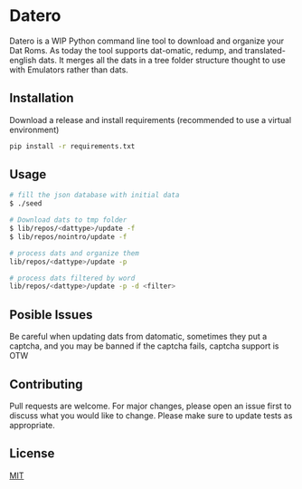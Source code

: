 # Datero
Datero is a WIP Python command line tool to download and organize your Dat Roms.
As today the tool supports dat-omatic, redump, and translated-english dats.
It merges all the dats in a tree folder structure thought to use with Emulators rather than dats.

## Installation
<!--- ### TODO
Use the package manager [pip](https://pip.pypa.io/en/stable/) to install foobar.
```bash
pip install foobar
```
-->

Download a release and install requirements (recommended to use a virtual environment)
```bash
pip install -r requirements.txt
```


## Usage

```bash
# fill the json database with initial data
$ ./seed

# Download dats to tmp folder
$ lib/repos/<dattype>/update -f
$ lib/repos/nointro/update -f

# process dats and organize them
lib/repos/<dattype>/update -p

# process dats filtered by word
lib/repos/<dattype>/update -p -d <filter>
```

## Posible Issues

Be careful when updating dats from datomatic, sometimes they put a captcha, and you may be banned if the captcha fails, captcha support is OTW

## Contributing

Pull requests are welcome. For major changes, please open an issue first to discuss what you would like to change.
Please make sure to update tests as appropriate.


## License

[MIT](https://choosealicense.com/licenses/mit/)
